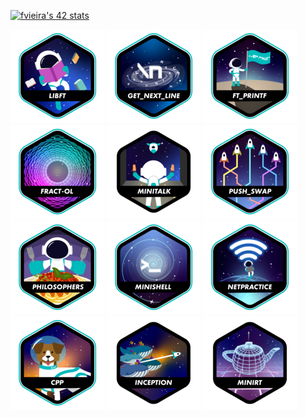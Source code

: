 
[![fvieira's 42 stats](https://badge42.vercel.app/api/v2/clc0k1dka00060fmdj743ugtz/stats?cursusId=21&coalitionId=293)](https://github.com/JaeSeoKim/badge42)


<a href="https://github.com/Xyckens/libft">![42 Badge](https://github.com/mcombeau/mcombeau/blob/main/42_badges/libfte.png)</a>
<a href="https://github.com/Xyckens/get_next_line">![42 Badge](https://github.com/mcombeau/mcombeau/blob/main/42_badges/get_next_linee.png)</a>
<a href="https://github.com/Xyckens/ft_printf">![42 Badge](https://github.com/mcombeau/mcombeau/blob/main/42_badges/ft_printfe.png)</a>
<a href="https://github.com/Xyckens/fract-ol">![42 Badge](https://github.com/mcombeau/mcombeau/blob/main/42_badges/fract-ole.png)</a>
<a href="https://github.com/Xyckens/minitalk">![42 Badge](https://github.com/mcombeau/mcombeau/blob/main/42_badges/minitalkn.png)</a>
<a href="https://github.com/Xyckens/push_swap">![42 Badge](https://github.com/mcombeau/mcombeau/blob/main/42_badges/push_swape.png)</a>
<a href="https://github.com/Xyckens/philosophers">![42 Badge](https://github.com/mcombeau/mcombeau/blob/main/42_badges/philosopherse.png)</a>
<a href="https://github.com/Xyckens/minishell">![42 Badge](https://github.com/mcombeau/mcombeau/blob/main/42_badges/minishelle.png)</a>
![42 Badge](https://github.com/mcombeau/mcombeau/blob/main/42_badges/netpracticee.png)</a>
<a href="[https://github.com/Xyckens/Cpp_Modules](https://github.com/Xyckens/CPP_04)">![42 Badge](https://github.com/mcombeau/mcombeau/blob/main/42_badges/cppe.png)</a>
<a href="https://github.com/Xyckens/inception">![42 Badge](https://github.com/mcombeau/mcombeau/blob/main/42_badges/inceptionn.png)</a>
![42 Badge](https://github.com/mcombeau/mcombeau/blob/main/42_badges/minirtn.png)</a>
